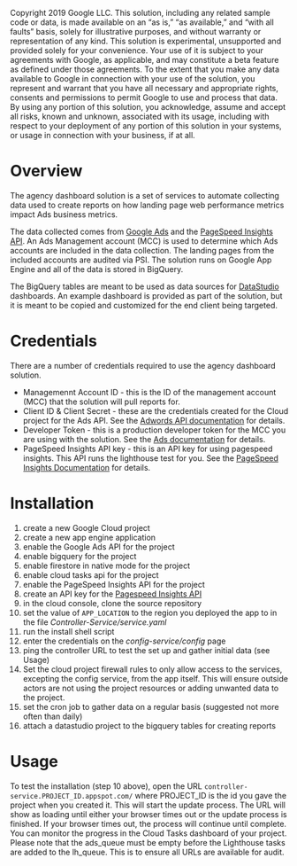 Copyright 2019 Google LLC. This solution, including any related sample code or
data, is made available on an “as is,” “as available,” and “with all faults”
basis, solely for illustrative purposes, and without warranty or representation
of any kind. This solution is experimental, unsupported and provided solely for
your convenience. Your use of it is subject to your agreements with Google, as
applicable, and may constitute a beta feature as defined under those agreements.
To the extent that you make any data available to Google in connection with your
use of the solution, you represent and warrant that you have all necessary and
appropriate rights, consents and permissions to permit Google to use and process
that data.  By using any portion of this solution, you acknowledge, assume and
accept all risks, known and unknown, associated with its usage, including with
respect to your deployment of any portion of this solution in your systems, or
usage in connection with your business, if at all.

# Overview
The agency dashboard solution is a set of services to automate collecting data
used to create reports on how landing page web performance metrics impact Ads
business metrics.

The data collected comes from [Google Ads](https://ads.google.com) and the
[PageSpeed Insights 
API](https://developers.google.com/speed/docs/insights/v5/get-started).
An Ads Management account (MCC) is used to determine which Ads accounts are
included in the data collection. The landing pages from the included accounts
are audited via PSI. The solution runs on Google App Engine and all of the data 
is stored in BigQuery.

The BigQuery tables are meant to be used as data sources for
[DataStudio](https://datastudio.google.com/) dashboards. An example dashboard is
provided as part of the solution, but it is meant to be copied and customized
for the end client being targeted.

# Credentials
There are a number of credentials required to use the agency dashboard solution.
- Managemennt Account ID - this is the ID of the management account (MCC) that
  the solution will pull reports for.
- Client ID & Client Secret - these are the credentials created for the Cloud
  project for the Ads API. See the [Adwords API
  documentation](https://developers.google.com/adwords/api/docs/guides/authentication#installed)
  for details.
- Developer Token - this is a production developer token for the MCC you are
  using with the solution. See the [Ads
  documentation](https://developers.google.com/adwords/api/docs/guides/signup)
  for details.
- PageSpeed Insights API key - this is an API key for using pagespeed insights.
  This API runs the lighthouse test for you. See the [PageSpeed Insights
  Documentation](https://developers.google.com/speed/docs/insights/v5/get-started)
  for details.

# Installation
1. create a new Google Cloud project
1. create a new app engine application
1. enable the Google Ads API for the project
1. enable bigquery for the project
1. enable firestore in native mode for the project
1. enable cloud tasks api for the project
1. enable the PageSpeed Insights API for the project
1. create an API key for the [Pagespeed Insights 
API](https://developers.google.com/speed/docs/insights/v5/get-started#key)
1. in the cloud console, clone the source repository
1. set the value of `APP_LOCATION` to the region you deployed the app to in
  the file *Controller-Service/service.yaml*
1. run the install shell script
1. enter the credentials on the *config-service/config* page
1. ping the controller URL to test the set up and gather initial data (see
  Usage)
1. Set the cloud project firewall rules to only allow access to the services,
  excepting the config service, from the app itself. This will ensure outside
  actors are not using the project resources or adding unwanted data to the
  project.
1. set the cron job to gather data on a regular basis (suggested not more often
  than daily)
1. attach a datastudio project to the bigquery tables for creating reports

# Usage
To test the installation (step 10 above), open the URL
`controller-service.PROJECT_ID.appspot.com/` where PROJECT_ID is the id you gave
the project when you created it. This will start the update process. The URL
will show as loading until either your browser times out or the update process
is finished. If your browser times out, the process will continue until
complete. You can monitor the progress in the Cloud Tasks dashboard of your
project. Please note that the ads_queue must be empty before the Lighthouse
tasks are added to the lh_queue. This is to ensure all URLs are available for
audit.
